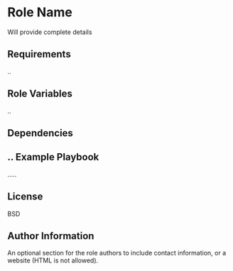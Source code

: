 Role Name
=========

Will provide complete details 

Requirements
------------
..

Role Variables
--------------
..

Dependencies
------------

..
Example Playbook
----------------
.....

License
-------

BSD

Author Information
------------------

An optional section for the role authors to include contact information, or a website (HTML is not allowed).
